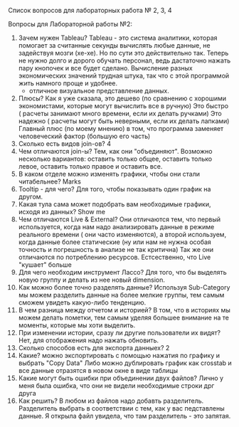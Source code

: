Список вопросов для лабораторных работа № 2, 3, 4

Вопросы для Лабораторной работы №2:

  1. Зачем нужен Tableau?
      Tableau - это система аналитики, которая помогает за считанные секунды вычислять любые данные, не задействуя мозги (хе-хе).
      Но по сути это действительно так. Теперь не нужно долго и дорого обучать персонал, ведь дастаточно нажать пару кнопочек и 
      все будет сделано. Вычисление разных экономических значений трудная штука, так что с этой программой жить намного проще и удобнее.
      + отличное визуальное представление данных.
  2. Плюсы?
      Как я уже сказала, это дешево (по сравнению с хорошими экономистами, которые могут вычислить все в ручную)
      Это быстро ( расчеты занимают много времени, если их делать ручками)
      Это надежно ( расчеты могут быть неверными, если их делать лапками)
      Главный плюс (по моему мнению) в том, что программа заменяет человеческий фактор (большую его часть)
  3. Сколько есть видов join-ов?
      4
  4. Чем отличаются join-ы?
      Тем, как они "объединяют". 
      Возможно несколько вариантов: оставить только общее, оставить только левое, оставить только правое и оставить все.
  5. В каком отделе можно изменять графики, чтобы они стали читабельнее?
      Marks
  6. Tooltip - для чего?
      Для того, чтобы показывать один график на другом.
  7. Какая тула сама может подобрать вам необходимые графики, исходя из данных?
      Show me
  8. Чем отличаются Live & External?
      Они отличаются тем, что первый используется, когда нам надо анализировать данные в режиме реального времени ( они часто изменяются),
      а второй используем, когда данные более статические (ну или нам не нужна особая точность и погрешность в анализе не так критична)
      Так же они отличаются по потреблению ресурсов. Естсественно, что Live "кушает" больше
  9. Для чего необходим инструмент Лассо?
      Для того, что бы выделять новую группу и делать из нее новый dimension.
 10. Как можно более точно разделять данные?
      Используя Sub-Category мы можем разделить данные на более мелкие группы, тем самым сможем увидеть какую-либо тенденцию.
 11. В чем разница между отчетом и историей?
      В том, что в историях мы можем делать пометки, тем самым уделяя большее внимание на те моменты, которые мы хоти выделить.
 12. При изменении истории, сразу ли другие пользователи их видят?
      Нет, для отображения надо нажать обновить.
 13. Сколько способов есть для экспорта данныех?
      2
 14. Какие?
      можно экспортировать с помощью нажатия по графику и выбрать "Copy Data"
      Либо можно дублировать график как crosstab и все данные отразятся в новом окне в виде таблицы
 15. Какие могут быть ошибки при объединении двух файлов?
      Лично у меня была ошибка, что они не видели необходимые строки дрг друга
 16. Как решить?
      В любом из файлов надо добавть разделитель. Разделитель выбрать в соответствии с тем, как у вас педставлены данные. Я открыла файл
       увидела, что там разделитель - это запятая. 
